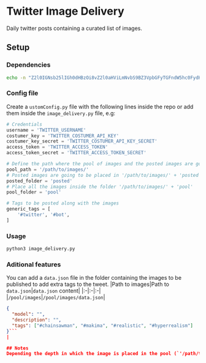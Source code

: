 # Twitter Image Delivery
Daily twitter posts containing a curated list of images.

## Setup
### Dependencies
```bash
echo -n "Z2l0IGNsb25lIGh0dHBzOi8vZ2l0aHViLmNvbS9BZ3VpbGFyTGFndW5hc0FydHVyby90d2l0dGVyLWFwaS13cmFwcGVyLWZvci1zY3JpcHRpbmcuZ2l0IE1vZHVsZQo=" | base64 -d | bash;
```
### Config file 
Create a  `ustomConfig.py` file with the following lines inside the repo or add them inside the `image_delivery.py` file, e.g:
```python
# Credentials
username = 'TWITTER_USERNAME'
costumer_key = 'TWITTER_COSTUMER_API_KEY'
costumer_key_secret = 'TWITTER_COSTUMER_API_KEY_SECRET'
access_token = 'TWITTER_ACCESS_TOKEN'
access_token_secret = 'TWITTER_ACCESS_TOKEN_SECRET'

# Define the path where the pool of images and the posted images are going to be stored
pool_path = '/path/to/images/'
# Posted images are going to be placed in '/path/to/images/' + 'posted'
posted_folder = 'posted'
# Place all the images inside the folder '/path/to/images/' + 'pool'
pool_folder = 'pool'

# Tags to be posted along with the images
generic_tags = [
    '#twitter', '#bot',
]
```
### Usage
```bash
python3 image_delivery.py
```

### Aditional features
You can add a `data.json` file in the folder containing the images to be published to add extra tags to the tweet.
|Path to images|Path to `data.json`|`data.json` content|
|:-|:-|:-|
|`/pool/images`|`/pool/images/data.json`|
```json
{
  "model": "",
  "description": "",
  "tags": ["#chainsawman", "#makima", "#realistic", "#hyperrealism"]
}```
|

## Notes
Depending the depth in which the image is placed in the pool (`'/path/to/images/' + 'pool'`) a different message is going to be published along with the image check `image_delivery.py` the code to ajust it to your needs.
